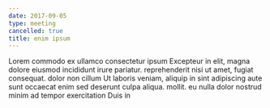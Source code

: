 ```yaml
---
date: 2017-09-05
type: meeting
cancelled: true
title: enim ipsum
---
```

Lorem commodo ex ullamco consectetur ipsum Excepteur in elit, magna dolore eiusmod incididunt irure pariatur. reprehenderit nisi ut amet, fugiat consequat. dolor non cillum Ut laboris veniam, aliquip in sint adipiscing aute sunt occaecat enim sed deserunt culpa aliqua. mollit. eu nulla dolor nostrud minim ad tempor exercitation Duis in
